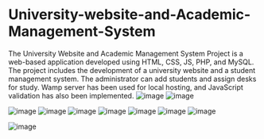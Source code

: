 # University-website-and-Academic-Management-System
The University Website and Academic Management System Project is a web-based application developed using HTML, CSS, JS, PHP, and MySQL. The project includes the development of a university website and a student management system. The administrator can add students and assign desks for study.
Wamp server has been used for local hosting, and JavaScript validation has also been implemented.
![image](https://github.com/Apa-rna/University-website-and-Academic-Management-System/assets/74657132/4f079e3f-1826-4296-ab4f-d4e73314f5dd)
![image](https://github.com/Apa-rna/University-website-and-Academic-Management-System/assets/74657132/8c2fa5f5-75ed-4ac1-badd-1dc824bfeac2)

![image](https://github.com/Apa-rna/University-website-and-Academic-Management-System/assets/74657132/80ea7529-0036-42ec-b6f6-3939218f9faa)
![image](https://github.com/Apa-rna/University-website-and-Academic-Management-System/assets/74657132/145c923f-7846-45d9-91c4-91e00b5bc219)
![image](https://github.com/Apa-rna/University-website-and-Academic-Management-System/assets/74657132/a16442b6-4ed7-4bde-93bf-b84bd110813d)
![image](https://github.com/Apa-rna/University-website-and-Academic-Management-System/assets/74657132/41c0de54-dbcc-4a92-a7a6-9c13f4aa4287)
![image](https://github.com/Apa-rna/University-website-and-Academic-Management-System/assets/74657132/62e91300-d0e0-468d-b6ba-c790a9b53158)
![image](https://github.com/Apa-rna/University-website-and-Academic-Management-System/assets/74657132/20864730-3733-4ec8-81fa-f7079c2a7a0c)
![image](https://github.com/Apa-rna/University-website-and-Academic-Management-System/assets/74657132/e52e6112-5987-4996-8f56-9cbcc2485086)

![image](https://github.com/Apa-rna/University-website-and-Academic-Management-System/assets/74657132/5758fc65-e108-491b-8cc7-751d0be00133)







